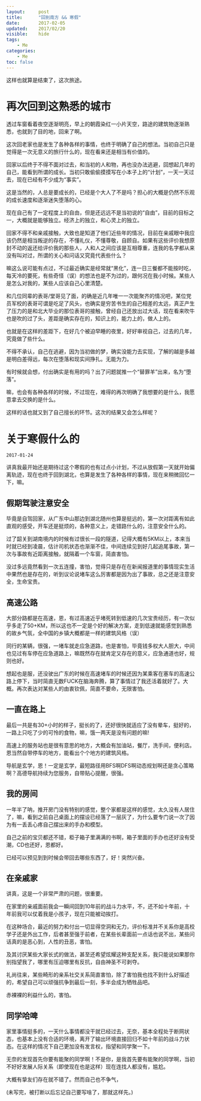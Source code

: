 ```yaml
---
layout:     post
title:      "回到南方 && 寒假"
date:       2017-02-05
updated:    2017/02/20
visible:    hide
tags:
    - Me
categories:
    - Me
toc: false
---
```

这样也就算是结束了，这次旅途。


# 再次回到这熟悉的城市

透过车窗看着夜空逐渐明亮，早上的朝霞染红一小片天空，路途的建筑物逐渐熟悉，也就到了目的地，回来了啊。

这次回老家也是发生了各种各样的事情，也终于明确了自己的想法。当初自己只是觉得是一次无意义的旅行什么的，现在看来还是相当有价值的。

回家以后终于不得不面对过去，和当初的人和物，再也没办法逃避，回想起几年的自己，能看到所谓的成长。当初只敢偷偷摸摸写在小本子上的“计划”，一天一天过去，现在已经有不少成为“事实”。

这是当然的，人总是要成长的，已经是个大人了不是吗？担心的大概是仍然不乐观的成长速度和逐渐迷失堕落的心。

<!--more-->

现在自己有了一定程度上的自由，但是还远远不是当初说的“自由”，目前的目标之一，大概就是能够独立。经济上的独立，和心灵上的独立。

回家不得不和亲戚接触，大致也是知道了他们近些年的情况，目前在亲戚眼中我应该仍然是相当叛逆的存在，不懂礼仪，不懂尊敬，自顾自。如果有这些评价我想原封不动的返还给评价我的那些人，人和人之间应该是互相尊重，连我的名字都从来没有叫对过，所谓的关心和问话又究竟代表些什么？

嘛这么说可能有点过，不过最近确实是经常就“黑化”，连一日三餐都不能按时吃，每天冷的要死，有些奇怪（误）的想法也是不为过的，跟何况在我小时候。某些人是怎么对我的，某些人应该自己心里清楚。

和几位同辈的表哥/堂哥见了面，的确是近几年唯一一次能聚齐的情况吧，某位党员军校的表哥可谓是吃足了风头，也确实是穷苦书生的自己相差的太远，真正产生了压力的是和北大毕业的那位表哥的接触，曾经自己还放出过大话，现在看来吹牛也是吹的过了头，差距是确实存在的，知识上的，能力上的，做人上的。

也就是在这样的差距下，在好几个被迫早睡的夜里，好好审视自己，过去的几年，究竟做了些什么。

不得不承认，自己在逃避，因为当初做的梦，确实没能力去实现，了解的越是多越是明白差得远，每次在堕落和现实间挣扎。无能为力。

有时候就会想，付出确实是有用的吗？出了问题就推一个“替罪羊”出来，名为“堕落”。

嘛，也会有各种各样的时候，不过现在，难得的再次明确了我想要的是什么，我愿意拿去交换的是什么。

这样的话也就又到了自己擅长的环节。这次的结果又会怎么样呢？


# 关于寒假什么的
`2017-01-24`

讲真我最开始还是期待过这个寒假的也有过点小计划，不过从放假第一天就开始偏离轨迹，现在也终于回到湖北，也算是发生了各种各样的事情，现在来稍微回忆一下，嘛。

## 假期驾驶注意安全

毕竟是自驾回家，从广东中山那边到湖北随州也算是挺远的，第一次对距离有如此直观的感受，开车还是挺烦的，各种意义上，走错路什么的，注意安全什么的。

过了韶关到湖南境内的时候有过很长一段的隧道，记得大概有5KM以上，本来当时就已经到凌晨，估计司机状态也渐渐不佳，中间连续见到好几起追尾事故，第一次与事故有近距离接触，就隔着一个车窗，简直害怕。

没过多远竟然看到一次五连撞，害怕，觉得只是存在在新闻报道里的事情现实生活中果然也是存在的，听到议论说堵车这么厉害都是因为出了事故，总之还是注意安全，生命宝贵。

## 高速公路

大部分路都是在高速，恩，有过高速近乎堵死转到低速的几次宝贵经历，有一次似乎多走了50+KM，所以这也不一定是个好的解决方案，走到低速就能感觉到熟悉的故乡气氛，全中国的乡镇大概都是一样的建筑风格（误）

同行的某辆，很强，一堵车就走应急道路，也是害怕，毕竟钱多权大人胆大，中间也见过有车停在应急道路上，嘛既然存在就肯定又存在的意义，应急通道也好，规则也好。

想起也是服，还没驶出广东的时候在高速堵车的时候还因为某乘客在塞车的高速公路上停下，当时简直无数FUCK在脑海奔腾，算了事情过了我还活着就好了。大概。再次表达对某些人的由衷钦佩，简直不要命，无限害怕。

## 一直在路上

最后一共是有30+小时的样子，挺长的了，还好很快就适应了没有晕车，挺好的，一路上只吃了少的可怜的食物，嘛，饿一两天是没有问题的嘛!

高速上的服务站也是很有意思的地方，大概会有加油站，餐厅，洗手间，便利店。恩当然自带停车的地方，能看出个个地方的建筑风格。

导航是玄学，恩！一定是玄学，最短路径用BFS啊DFS啊动态规划啊还是贪心策略啊？高德导航持续为您服务，自带贴心提醒，很强。

## 我的房间

一年半了呐，推开房门没有特别的感觉，整个家都是这样的感觉，太久没有人居住了，嘛，看到之前自己桌面上的摆设已经落了一层灰了，为什么要专门说一次了因为有一丢丢心疼自己摆出来的手办和模型。

自己之前的宝贝都还不错，柜子箱子里满满的书啊，箱子里面的手办也还好没有受潮，CD也还好，恩都好。

已经可以预见到到时候会带回去哪些东西了，好！突然兴奋。

## 在亲戚家

讲真，这是一个非常严肃的问题，很重要。

在家里的亲戚面前我会一瞬间回到10年前的战斗力水平，不，还不如十年前，十年前我可以仗着我是小孩子，现在只能被动挨打。

在这种场合，最近的努力和付出一切显得空洞和无力，评价标准并不关系你是高校学子还是外出工作，后者甚至强于前者，在某些长辈面前一点话也说不出，某些问话真的是恶心到，人性的丑恶，害怕。

及其讨厌某些大家长式的做法，甚至还希望炫耀这种支配关系，我只能说如果那你别指望我了，哪里有压迫哪里有反抗，自由神圣不可剥夺。

礼尚往来，某些畸形的亲系社交关系简直害怕，除了害怕我也找不到什么好描述的，希望自己可以顽强抗争到最后一刻，多半会成为牺牲品吧。

赤裸裸的利益什么的，害怕。

## 同学哈啤

家里事情挺多的，一天什么事情都没干就已经过去，无奈，基本全程处于断网状态，也基本上没有合适的环境，离开了输出环境直接回归不如十年前的战斗力状态。在这样的情况下自己更加没有发言权，指望和同学聚一下。

无奈的发现首先你要有能聚的同学啊！不是你，是我首先要有能聚的同学啊，当初不好好发展人际关系（即使现在也是这样）现在连找人都没有，尴尬。

大概有挚友们存在就不错了。然而自己也不争气，

(未写完，被打断以后忘记自己要写啥了，那就这样先。)